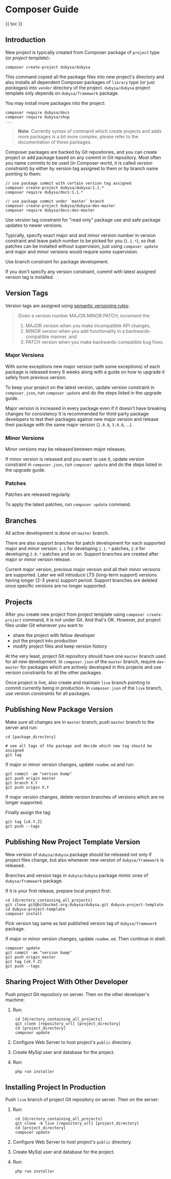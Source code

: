 # Composer Guide #

{{ toc }}

## Introduction ##

New project is typically created from Composer package of `project` type (or *project template*):

	composer create-project dubysa/dubysa

This command copied all the package files into new project's directory and also installs all dependent Composer packages of `library` type (or just *packages*) into `vendor` directory of the project. `dubysa/dubysa` project template only depends on `dubysa/framework` package.

You may install more packages into the project:

	composer require dubysa/docs
	composer require dubysa/shop
	...

>**Note**. Currently syntax of command which create projects and adds more packages is a bit more complex, please refer to the documentation of these packages.

Composer packages are backed by Git repositories, and you can create project or add package based on any commit in Git repository. Most often you name commits to be used (in Composer world, it is called *version constraint*) by either by version tag assigned to them or by branch name pointing to them:

	// use package commit with certain version tag assigned
	composer create-project dubysa/dubysa:1.1.*
	composer require dubysa/docs:1.1.*

	// use package commit under `master` branch
	composer create-project dubysa/dubysa:dev-master
	composer require dubysa/docs:dev-master

Use version tag constraint for "read only" package use and safe package updates to newer versions.

Typically, specify exact major and and minor version number in version constraint and leave patch number to be picked for you (`1.1.*`), so that patches can be installed without supervision, just using `composer update` and major and minor versions would require some supervision.

Use branch constraint for package development.

If you don't specify any version constraint, commit with latest assigned version tag is installed.

## Version Tags ##

Version tags are assigned using [semantic versioning rules](https://semver.org/):

>Given a version number MAJOR.MINOR.PATCH, increment the:
>
>1. MAJOR version when you make incompatible API changes,
>2. MINOR version when you add functionality in a backwards-compatible manner, and
>3. PATCH version when you make backwards-compatible bug fixes.

### Major Versions ###

With some exceptions new major version (with some exceptions) of each package is released every 6 weeks along with a guide on how to upgrade it safely from previous version.

To keep your project on the latest version, update version constraint in `composer.json`, run `composer update` and do the steps listed in the upgrade guide.

Major version is increased in every package even if it doesn't have breaking changes for consistency It is recommended for third-party package developers to test their packages against new major version and release their package with the same major version (`2.0.0`, `3.0.0`, ...).

### Minor Versions ###

Minor versions may be released between major releases.

If minor version is released and you want to use it, update version constraint in `composer.json`, run `composer update` and do the steps listed in the upgrade guide.

### Patches ###

Patches are released regularly.

To apply the latest patches, run `composer update` command.

## Branches ##

All active development is done on `master` branch.

There are also support branches for patch development for each supported major and minor version: `1.1` for developing `1.1.*` patches, `2.0` for developing `2.0.*` patches and so on. Support branches are created after major or minor version release.

Current major version, previous major version and all their minor versions are supported. Later we will introduce LTS (long-term support) versions having longer (2-3 years) support period. Support branches are deleted once specific versions are no longer supported.

## Projects ##

After you create new project from project template using `composer create-project` command, it is not under Git. And that's OK. However, put project files under Git whenever you want to

* share the project with fellow developer
* put the project into production
* modify project files and keep version history

At the very least, project Git repository should have one `master` branch used for all new development. In `composer.json` of the `master` branch, require `dev-master` for packages which are actively developed in this projects and use version constraints for all the other packages.

Once project is live, also create and maintain `live` branch pointing to commit currently being in production. In `composer.json` of the `live` branch, use version constraints for all packages.

## Publishing New Package Version ##

Make sure all changes are in `master` branch, push `master` branch to the server and run:

	cd [package_directory]

	# see all tags of the package and decide which new tag should be assigned
	git tag

If major or minor version changes, update `readme.md` and run:

	git commit -am "version bump"
	git push origin master
	git branch X.Y
	git push origin X.Y

If major version changes, delete version branches of versions which are no longer supported.

Finally assign the tag:

	git tag [vX.Y.Z]
	git push --tags

## Publishing New Project Template Version ##

New version of `dubysa/dubysa` package should be released not only if project files change, but also whenever new version of `dubysa/framework` is released.

Branches and version tags in `dubysa/dubysa` package mimic ones of `dubysa/framework` package.

If it is your first release, prepare local project first:

	cd [directory_containing_all_projects]
	git clone git@bitbucket.org:dubysa/dubysa.git dubysa-project-template
	cd dubysa-project-template
	composer install

Pick version tag same as last published version tag of `dubysa/framework` package.

If major or minor version changes, update `readme.md`. Then continue in shell:

	composer update
	git commit -am "version bump"
	git push origin master
	git tag [vX.Y.Z]
	git push --tags

## Sharing Project With Other Developer ##

Push project Git repository on server. Then on the other developer's machine:

1. Run:

		cd [directory_containing_all_projects]
		git clone [repository_url] [project_directory]
		cd [project_directory]
		composer update

2. Configure Web Server to host project's `public` directory.

3. Create MySql user and database for the project.

4. Run:

		php run installer

## Installing Project In Production ##

Push `live` branch of project Git repository on server. Then on the server:

1. Run:

		cd [directory_containing_all_projects]
		git clone -b live [repository_url] [project_directory]
		cd [project_directory]
		composer update

2. Configure Web Server to host project's `public` directory.

3. Create MySql user and database for the project.

4. Run:

		php run installer
